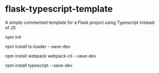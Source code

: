 # flask-typescript-template
A simple commented template for a Flask project using Typescript instead of JS

npm init

npm install ts-loader --save-dev

npm install webpack webpack-cli --save-dev

npm install typescript --save-dev
